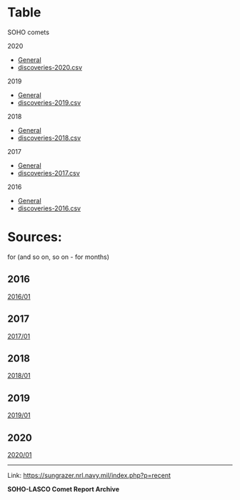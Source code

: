 # Table

SOHO comets

2020
* [General](https://github.com/mbiesiad/nasa-comets/tree/master/since-2016/2020)
* [discoveries-2020.csv](https://github.com/mbiesiad/nasa-comets/blob/master/since-2016/2020/discoveries-2020.csv)

2019
* [General](https://github.com/mbiesiad/nasa-comets/tree/master/since-2016/2019)
* [discoveries-2019.csv](https://github.com/mbiesiad/nasa-comets/blob/master/since-2016/2019/discoveries-2019.csv)

2018
* [General](https://github.com/mbiesiad/nasa-comets/tree/master/since-2016/2018)
* [discoveries-2018.csv](https://github.com/mbiesiad/nasa-comets/blob/master/since-2016/2018/discoveries-2018.csv)

2017
* [General](https://github.com/mbiesiad/nasa-comets/tree/master/since-2016/2017)
* [discoveries-2017.csv](https://github.com/mbiesiad/nasa-comets/blob/master/since-2016/2017/discoveries-2017.csv)

2016
* [General](https://github.com/mbiesiad/nasa-comets/tree/master/since-2016/2016)
* [discoveries-2016.csv](https://github.com/mbiesiad/nasa-comets/blob/master/since-2016/2016/discoveries-2016.csv)


# Sources:

for
(and so on, so on - for months)

## 2016
[2016/01](https://sungrazer.nrl.navy.mil/comets_found.old/comets_2016/comets201601_arch.html)

## 2017
[2017/01](https://sungrazer.nrl.navy.mil/comets_found.old/comets_2017/comets201701_arch.html)

## 2018
[2018/01](https://sungrazer.nrl.navy.mil/comets_found.old/comets_2018/comets201801_arch.html)

## 2019
[2019/01](https://sungrazer.nrl.navy.mil/comets_found.old/comets_2019/comets201901_arch.html)

## 2020
[2020/01](https://sungrazer.nrl.navy.mil/comets_found.old/comets_2020/comets202001_arch.html)

___________________________________________________________________________________________________

Link: https://sungrazer.nrl.navy.mil/index.php?p=recent

**SOHO-LASCO Comet Report Archive**
